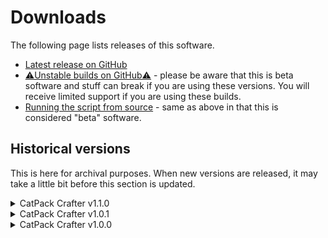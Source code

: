# Downloads

The following page lists releases of this software.

- [Latest release on GitHub](https://github.com/KTrain5169/CatPackMaker/releases/latest)
- [⚠️Unstable builds on GitHub⚠️](https://github.com/KTrain5169/CatPackMaker/actions) - please be aware that this is beta software and stuff can break if you are using these versions. You will receive limited support if you are using these builds.
- [Running the script from source](./run-from-source.md) - same as above in that this is considered "beta" software.

## Historical versions

This is here for archival purposes. When new versions are released, it may take a little bit before this section is updated.

<details>
    <summary>CatPack Crafter v1.1.0</summary>
    <br>
    Release page: <a href="https://github.com/KTrain5169/CatPackCrafter/releases/tag/v1.1.0">CatPack Crafter v1.0.1</a>
    <br>
    Release notes: Added list of selected images, as well as buttons to view and remove them from the UI. Also dropped Prismm 8.4 support.
    <br>
    <br>
    Tag comparison: <a href="https://github.com/KTrain5169/CatPackCrafter/compare/v1.0.1..v1.1.0">v1.0.1 -> v1.1.0</a>
    <br>
    CI run: <a href="https://github.com/KTrain5169/CatPackCrafter/actions/runs/15805569911">GitHub Actions</a>
    <br>
    <br>
    Prebuilt binaries:
    <ul>
        <li>Windows: <a href="https://github.com/KTrain5169/CatPackCrafter/releases/download/v1.1.0/CatPack_Crafter_v1.1.0_Windows.exe">CatPack_Crafter_v1.1.0_Windows.exe</a></li>
        <li>Mac: <a href="https://github.com/KTrain5169/CatPackCrafter/releases/download/v1.1.0/CatPack_Crafter_v1.1.0_Mac.zip">CatPack_Crafter_v1.1.0_Mac.zip</a></li>
        <li>Linux: <a href="https://github.com/KTrain5169/CatPackCrafter/releases/download/v1.1.0/CatPack_Crafter_v1.1.0_Linux.tar.gz">CatPack_Crafter_v1.1.0_Linux.tar.gz</a></li>
    </ul>
    Source code:
    <ul>
        <li><a href="https://github.com/KTrain5169/CatPackCrafter/tree/v1.1.0">GitHub</a></li>
        <li><a href="https://github.com/KTrain5169/CatPackCrafter/archive/refs/tags/v1.1.0.zip">.zip archive download</a></li>
        <li><a href="https://github.com/KTrain5169/CatPackCrafter/archive/refs/tags/v1.1.0.tar.gz">.tar.gz archive download</a></li>
    <ul>
</details>

<details>
    <summary>CatPack Crafter v1.0.1</summary>
    <br>
    Release page: <a href="https://github.com/KTrain5169/CatPackCrafter/releases/tag/v1.0.1">CatPack Crafter v1.0.1</a>
    <br>
    Release notes: Prism 9.0 catpack format compatibility
    <br>
    <br>
    Tag comparison: <a href="https://github.com/KTrain5169/CatPackCrafter/compare/v1.0.0..v1.0.1">v1.0.0 -> v1.0.1</a>
    <br>
    CI run: <a href="https://github.com/KTrain5169/CatPackCrafter/actions/runs/11649424060">GitHub Actions</a>
    <br>
    <br>
    Prebuilt binaries:
    <ul>
        <li>Windows: <a href="https://github.com/KTrain5169/CatPackCrafter/releases/download/v1.0.1/CatPack_Crafter_v1.0.1_Windows.exe">CatPack_Crafter_v1.0.1_Windows.exe</a></li>
        <li>Mac: <a href="https://github.com/KTrain5169/CatPackCrafter/releases/download/v1.0.1/CatPack_Crafter_v1.0.1_Mac.zip">CatPack_Crafter_v1.0.1_Mac.zip</a></li>
        <li>Linux: <a href="https://github.com/KTrain5169/CatPackCrafter/releases/download/v1.0.1/CatPack_Crafter_v1.0.1_Linux.tar.gz">CatPack_Crafter_v1.0.1_Linux.tar.gz</a></li>
    </ul>
    Source code:
    <ul>
        <li><a href="https://github.com/KTrain5169/CatPackCrafter/tree/v1.0.1">GitHub</a></li>
        <li><a href="https://github.com/KTrain5169/CatPackCrafter/archive/refs/tags/v1.0.1.zip">.zip archive download</a></li>
        <li><a href="https://github.com/KTrain5169/CatPackCrafter/archive/refs/tags/v1.0.1.tar.gz">.tar.gz archive download</a></li>
    <ul>
</details>

<details>
    <summary>CatPack Crafter v1.0.0</summary>
    <br>
    Release page: <a href="https://github.com/KTrain5169/CatPackCrafter/releases/tag/v1.0.0">CatPack Crafter v1.0.0</a>
    <br>
    Release notes: Initial release
    <br>
    <br>
    Tag comparison: <a href="https://github.com/KTrain5169/CatPackCrafter/commits/v1.0.0">Commits to v1.0.0</a>
    <br>
    CI run: <a href="https://github.com/KTrain5169/CatPackCrafter/actions/runs/11426062832">GitHub Actions</a>
    <br>
    <br>
    Prebuilt binaries:
    <ul>
        <li>Windows: <a href="https://github.com/KTrain5169/CatPackCrafter/releases/download/v1.0.0/CatPack_Crafter_v1.0.0_Windows.exe">CatPack_Crafter_v1.0.0_Windows.exe</a></li>
        <li>Mac: <a href="https://github.com/KTrain5169/CatPackCrafter/releases/download/v1.0.0/CatPack_Crafter_v1.0.0_Mac.zip">CatPack_Crafter_v1.0.0_Mac.zip</a></li>
        <li>Linux: <a href="https://github.com/KTrain5169/CatPackCrafter/releases/download/v1.0.0/CatPack_Crafter_v1.0.0_Linux.tar.gz">CatPack_Crafter_v1.0.0_Linux.tar.gz</a></li>
    </ul>
    Source code:
    <ul>
        <li><a href="https://github.com/KTrain5169/CatPackCrafter/tree/v1.0.0">GitHub</a></li>
        <li><a href="https://github.com/KTrain5169/CatPackCrafter/archive/refs/tags/v1.0.0.zip">.zip archive download</a></li>
        <li><a href="https://github.com/KTrain5169/CatPackCrafter/archive/refs/tags/v1.0.0.tar.gz">.tar.gz archive download</a></li>
    <ul>
</details>
